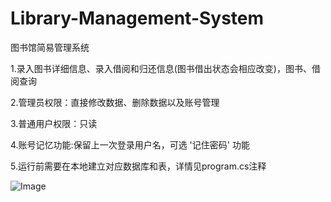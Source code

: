 # Library-Management-System

图书馆简易管理系统

1.录入图书详细信息、录入借阅和归还信息(图书借出状态会相应改变)，图书、借阅查询

2.管理员权限：直接修改数据、删除数据以及账号管理

3.普通用户权限：只读

4.账号记忆功能:保留上一次登录用户名，可选 '记住密码' 功能

5.运行前需要在本地建立对应数据库和表，详情见program.cs注释

![Image](https://github.com/singhwong/Library-Management-System/blob/master/menu.saveimg.savepath20180812234239.jpg)

